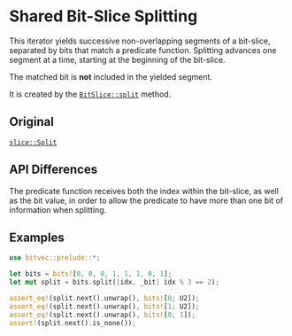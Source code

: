 # Shared Bit-Slice Splitting

This iterator yields successive non-overlapping segments of a bit-slice,
separated by bits that match a predicate function. Splitting advances one
segment at a time, starting at the beginning of the bit-slice.

The matched bit is **not** included in the yielded segment.

It is created by the [`BitSlice::split`] method.

## Original

[`slice::Split`](core::slice::Split)

## API Differences

The predicate function receives both the index within the bit-slice, as well as
the bit value, in order to allow the predicate to have more than one bit of
information when splitting.

## Examples

```rust
use bitvec::prelude::*;

let bits = bits![0, 0, 0, 1, 1, 1, 0, 1];
let mut split = bits.split(|idx, _bit| idx % 3 == 2);

assert_eq!(split.next().unwrap(), bits![0; U2]);
assert_eq!(split.next().unwrap(), bits![1; U2]);
assert_eq!(split.next().unwrap(), bits![0, 1]);
assert!(split.next().is_none());
```

[`BitSlice::split`]: crate::slice::BitSlice::split
